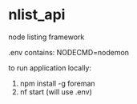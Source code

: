 # nlist_api
node listing framework

.env contains:
NODECMD=nodemon


to run application locally:
1) npm install -g foreman
2) nf start (will use .env)
